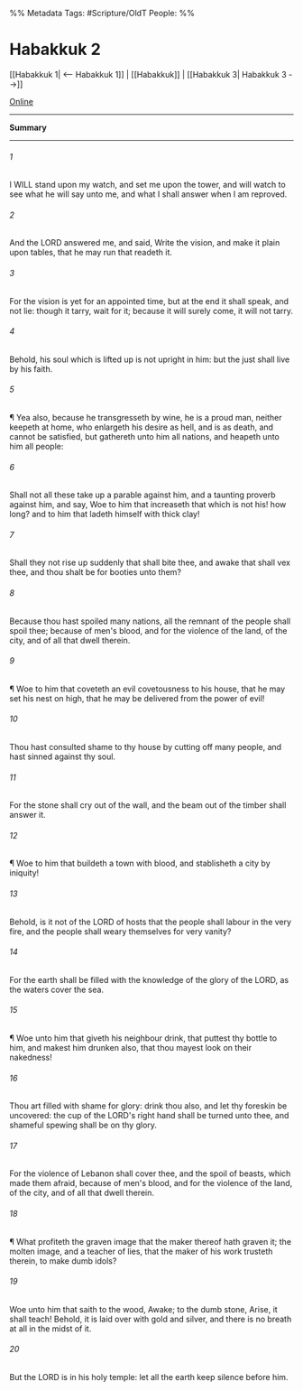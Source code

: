 

%% Metadata
Tags: #Scripture/OldT
People: 
%%
# Habakkuk 2
[[Habakkuk 1| <-- Habakkuk 1]] | [[Habakkuk]] | [[Habakkuk 3| Habakkuk 3 -->]]

[Online](https://churchofjesuschrist.org/study/scriptures/ot/hab/2?lang=eng)

---
__Summary__



---

###### 1
I WILL stand upon my watch, and set me upon the tower, and will watch to see what he will say unto me, and what I shall answer when I am reproved.
###### 2
And the LORD answered me, and said, Write the vision, and make it plain upon tables, that he may run that readeth it.
###### 3
For the vision is yet for an appointed time, but at the end it shall speak, and not lie: though it tarry, wait for it; because it will surely come, it will not tarry.
###### 4
Behold, his soul which is lifted up is not upright in him: but the just shall live by his faith.
###### 5
¶ Yea also, because he transgresseth by wine, he is a proud man, neither keepeth at home, who enlargeth his desire as hell, and is as death, and cannot be satisfied, but gathereth unto him all nations, and heapeth unto him all people:
###### 6
Shall not all these take up a parable against him, and a taunting proverb against him, and say, Woe to him that increaseth that which is not his!  how long?  and to him that ladeth himself with thick clay!
###### 7
Shall they not rise up suddenly that shall bite thee, and awake that shall vex thee, and thou shalt be for booties unto them?
###### 8
Because thou hast spoiled many nations, all the remnant of the people shall spoil thee; because of men's blood, and for the violence of the land, of the city, and of all that dwell therein.
###### 9
¶ Woe to him that coveteth an evil covetousness to his house, that he may set his nest on high, that he may be delivered from the power of evil!
###### 10
Thou hast consulted shame to thy house by cutting off many people, and hast sinned against thy soul.
###### 11
For the stone shall cry out of the wall, and the beam out of the timber shall answer it.
###### 12
¶ Woe to him that buildeth a town with blood, and stablisheth a city by iniquity!
###### 13
Behold, is it not of the LORD of hosts that the people shall labour in the very fire, and the people shall weary themselves for very vanity?
###### 14
For the earth shall be filled with the knowledge of the glory of the LORD, as the waters cover the sea.
###### 15
¶ Woe unto him that giveth his neighbour drink, that puttest thy bottle to him, and makest him drunken also, that thou mayest look on their nakedness!
###### 16
Thou art filled with shame for glory: drink thou also, and let thy foreskin be uncovered: the cup of the LORD's right hand shall be turned unto thee, and shameful spewing shall be on thy glory.
###### 17
For the violence of Lebanon shall cover thee, and the spoil of beasts, which made them afraid, because of men's blood, and for the violence of the land, of the city, and of all that dwell therein.
###### 18
¶ What profiteth the graven image that the maker thereof hath graven it; the molten image, and a teacher of lies, that the maker of his work trusteth therein, to make dumb idols?
###### 19
Woe unto him that saith to the wood, Awake; to the dumb stone, Arise, it shall teach!  Behold, it is laid over with gold and silver, and there is no breath at all in the midst of it.
###### 20
But the LORD is in his holy temple: let all the earth keep silence before him.



